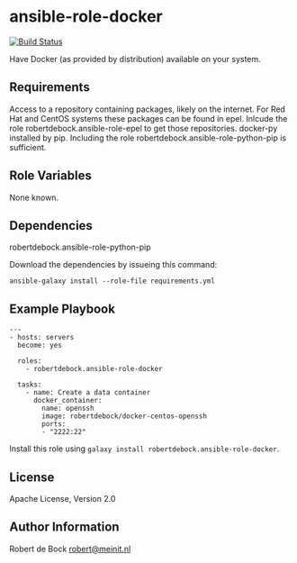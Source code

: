ansible-role-docker
=========

[![Build Status](https://travis-ci.org/robertdebock/ansible-role-docker.svg?branch=master)](https://travis-ci.org/robertdebock/ansible-role-docker)

Have Docker (as provided by distribution) available on your system.

Requirements
------------

Access to a repository containing packages, likely on the internet.
For Red Hat and CentOS systems these packages can be found in epel. Inlcude the role robertdebock.ansible-role-epel to get those repositories.
docker-py installed by pip. Including the role robertdebock.ansible-role-python-pip is sufficient.

Role Variables
--------------

None known.

Dependencies
------------

robertdebock.ansible-role-python-pip

Download the dependencies by issueing this command:
```
ansible-galaxy install --role-file requirements.yml
```

Example Playbook
----------------

```
---
- hosts: servers
  become: yes

  roles:
    - robertdebock.ansible-role-docker

  tasks:
    - name: Create a data container
      docker_container:
        name: openssh
        image: robertdebock/docker-centos-openssh
        ports:
        - "2222:22"
```

Install this role using `galaxy install robertdebock.ansible-role-docker`.

License
-------

Apache License, Version 2.0

Author Information
------------------

Robert de Bock <robert@meinit.nl>
